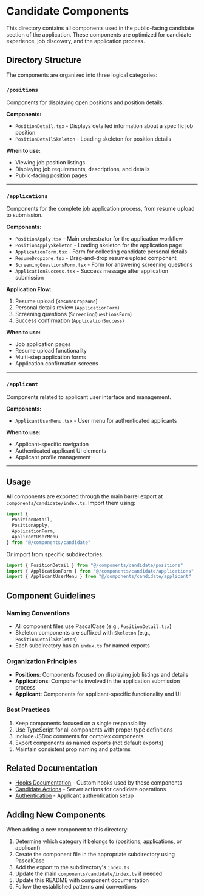 # Candidate Components

This directory contains all components used in the public-facing candidate section of the application. These components are optimized for candidate experience, job discovery, and the application process.

## Directory Structure

The components are organized into three logical categories:

### `/positions`

Components for displaying open positions and position details.

**Components:**
- `PositionDetail.tsx` - Displays detailed information about a specific job position
- `PositionDetailSkeleton` - Loading skeleton for position details

**When to use:**
- Viewing job position listings
- Displaying job requirements, descriptions, and details
- Public-facing position pages

---

### `/applications`

Components for the complete job application process, from resume upload to submission.

**Components:**
- `PositionApply.tsx` - Main orchestrator for the application workflow
- `PositionApplySkeleton` - Loading skeleton for the application page
- `ApplicationForm.tsx` - Form for collecting candidate personal details
- `ResumeDropzone.tsx` - Drag-and-drop resume upload component
- `ScreeningQuestionsForm.tsx` - Form for answering screening questions
- `ApplicationSuccess.tsx` - Success message after application submission

**Application Flow:**
1. Resume upload (`ResumeDropzone`)
2. Personal details review (`ApplicationForm`)
3. Screening questions (`ScreeningQuestionsForm`)
4. Success confirmation (`ApplicationSuccess`)

**When to use:**
- Job application pages
- Resume upload functionality
- Multi-step application forms
- Application confirmation screens

---

### `/applicant`

Components related to applicant user interface and management.

**Components:**
- `ApplicantUserMenu.tsx` - User menu for authenticated applicants

**When to use:**
- Applicant-specific navigation
- Authenticated applicant UI elements
- Applicant profile management

---

## Usage

All components are exported through the main barrel export at `components/candidate/index.ts`. Import them using:

```typescript
import { 
  PositionDetail,
  PositionApply,
  ApplicationForm,
  ApplicantUserMenu 
} from "@/components/candidate"
```

Or import from specific subdirectories:

```typescript
import { PositionDetail } from "@/components/candidate/positions"
import { ApplicationForm } from "@/components/candidate/applications"
import { ApplicantUserMenu } from "@/components/candidate/applicant"
```

## Component Guidelines

### Naming Conventions
- All component files use PascalCase (e.g., `PositionDetail.tsx`)
- Skeleton components are suffixed with `Skeleton` (e.g., `PositionDetailSkeleton`)
- Each subdirectory has an `index.ts` for named exports

### Organization Principles
- **Positions**: Components focused on displaying job listings and details
- **Applications**: Components involved in the application submission process
- **Applicant**: Components for applicant-specific functionality and UI

### Best Practices
1. Keep components focused on a single responsibility
2. Use TypeScript for all components with proper type definitions
3. Include JSDoc comments for complex components
4. Export components as named exports (not default exports)
5. Maintain consistent prop naming and patterns

## Related Documentation

- [Hooks Documentation](../../hooks/README.md) - Custom hooks used by these components
- [Candidate Actions](../../lib/candidate/actions.ts) - Server actions for candidate operations
- [Authentication](../../docs/NEXT_AUTH_SETUP.md) - Applicant authentication setup

## Adding New Components

When adding a new component to this directory:

1. Determine which category it belongs to (positions, applications, or applicant)
2. Create the component file in the appropriate subdirectory using PascalCase
3. Add the export to the subdirectory's `index.ts`
4. Update the main `components/candidate/index.ts` if needed
5. Update this README with component documentation
6. Follow the established patterns and conventions
